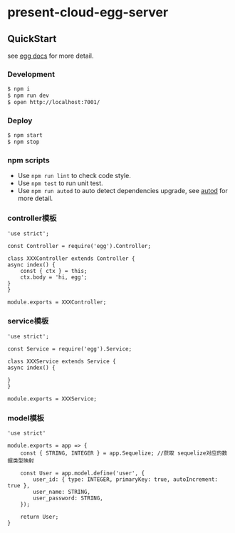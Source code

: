 # present-cloud-egg-server



## QuickStart

<!-- add docs here for user -->

see [egg docs][egg] for more detail.

### Development

```bash
$ npm i
$ npm run dev
$ open http://localhost:7001/
```

### Deploy

```bash
$ npm start
$ npm stop
```

### npm scripts

- Use `npm run lint` to check code style.
- Use `npm test` to run unit test.
- Use `npm run autod` to auto detect dependencies upgrade, see [autod](https://www.npmjs.com/package/autod) for more detail.


[egg]: https://eggjs.org


### controller模板
    'use strict';

    const Controller = require('egg').Controller;

    class XXXController extends Controller {
    async index() {
        const { ctx } = this;
        ctx.body = 'hi, egg';
    }
    }

    module.exports = XXXController;

### service模板
    'use strict';

    const Service = require('egg').Service;

    class XXXService extends Service {
    async index() {
        
    }
    }

    module.exports = XXXService;

### model模板
    'use strict'

    module.exports = app => {
        const { STRING, INTEGER } = app.Sequelize; //获取 sequelize对应的数据类型映射

        const User = app.model.define('user', {
            user_id: { type: INTEGER, primaryKey: true, autoIncrement: true },
            user_name: STRING,
            user_password: STRING,
        });

        return User;
    }